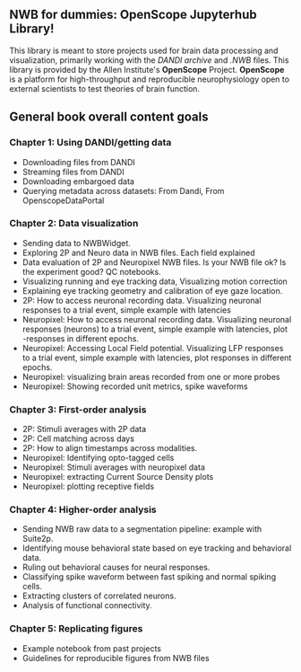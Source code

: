 ## NWB for dummies: OpenScope Jupyterhub Library!

This library is meant to store projects used for brain data processing and visualization, primarily working with the *DANDI archive* and *.NWB* files. This library is provided by the Allen Institute's **OpenScope** Project. **OpenScope** is a platform for high-throughput and reproducible neurophysiology open to external scientists to test theories of brain function.

## General book overall content goals

### Chapter 1: Using DANDI/getting data
- Downloading files from DANDI
- Streaming files from DANDI
- Downloading embargoed data
- Querying metadata across datasets: From Dandi, From OpenscopeDataPortal
### Chapter 2: Data visualization
- Sending data to NWBWidget.
- Exploring 2P and Neuro data in NWB files. Each field explained
- Data evaluation of 2P and Neuropixel NWB files. Is your NWB file ok? Is the experiment good? QC notebooks.
- Visualizing running and eye tracking data, Visualizing motion correction
- Explaining eye tracking geometry and calibration of eye gaze location.
- 2P: How to access neuronal recording data. Visualizing neuronal responses to a trial event, simple example with latencies
- Neuropixel: How to access neuronal recording data. Visualizing neuronal responses (neurons) to a trial event, simple example with latencies, plot -responses in different epochs.
- Neuropixel: Accessing Local Field potential. Visualizing LFP responses to a trial event, simple example with latencies, plot responses in different epochs.
- Neuropixel: visualizing brain areas recorded from one or more probes
- Neuropixel: Showing recorded unit metrics, spike waveforms
### Chapter 3: First-order analysis
- 2P: Stimuli averages with 2P data
- 2P: Cell matching across days
- 2P: How to align timestamps across modalities.
- Neuropixel: Identifying opto-tagged cells
- Neuropixel: Stimuli averages with neuropixel data
- Neuropixel: extracting Current Source Density plots
- Neuropixel: plotting receptive fields
### Chapter 4: Higher-order analysis
- Sending NWB raw data to a segmentation pipeline: example with Suite2p.
- Identifying mouse behavioral state based on eye tracking and behavioral data.
- Ruling out behavioral causes for neural responses.
- Classifying spike waveform between fast spiking and normal spiking cells.
- Extracting clusters of correlated neurons.
- Analysis of functional connectivity.
### Chapter 5: Replicating figures
- Example notebook from past projects
- Guidelines for reproducible figures from NWB files
